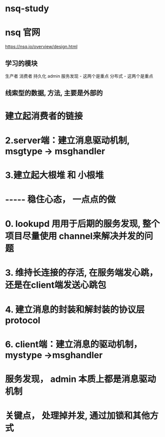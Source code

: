 # nsq-study

# nsq 官网

https://nsq.io/overview/design.html

## 学习的模块

生产者 消费者 持久化 admin 服务发现 - 这两个是重点 分布式 - 这两个是重点

## 线索型的数据, 方法, 主要是外部的

# 建立起消费者的链接
# 2.server端：建立消息驱动机制, msgtype -> msghandler
# 3.建立起大根堆 和 小根堆

# ----- 稳住心态， 一点点的做

# 0. lookupd 用用于后期的服务发现, 整个项目尽量使用 channel来解决并发的问题

# 3. 维持长连接的存活, 在服务端发心跳，还是在client端发送心跳包

# 4. 建立消息的封装和解封装的协议层 protocol

# 6. client端：建立消息的驱动机制， mystype ->msghandler

# 服务发现， admin 本质上都是消息驱动机制

# 关键点， 处理掉并发, 通过加锁和其他方式


